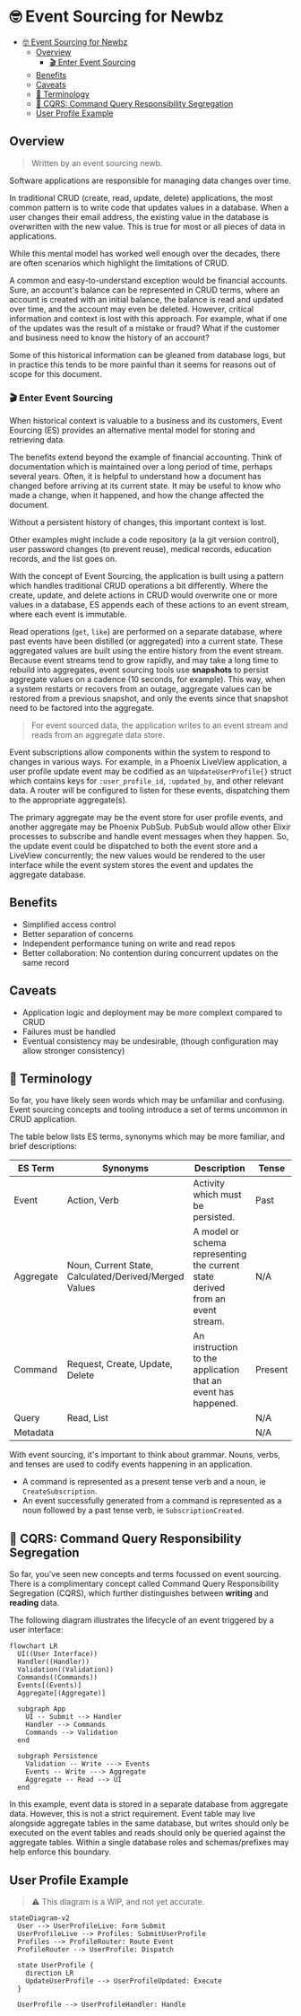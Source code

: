 # 🤓 Event Sourcing for Newbz

- [🤓 Event Sourcing for Newbz](#-event-sourcing-for-newbz)
  - [Overview](#overview)
    - [🎬 Enter Event Sourcing](#-enter-event-sourcing)
  - [Benefits](#benefits)
  - [Caveats](#caveats)
  - [📓 Terminology](#-terminology)
  - [🍱 CQRS: Command Query Responsibility Segregation](#-cqrs-command-query-responsibility-segregation)
  - [User Profile Example](#user-profile-example)


## Overview

> Written by an event sourcing newb.

Software applications are responsible for managing data changes over time.

In traditional CRUD (create, read, update, delete) applications, the most common pattern is to write code that updates values in a database. When a user changes their email address, the existing value in the database is overwritten with the new value. This is true for most or all pieces of data in applications.

While this mental model has worked well enough over the decades, there are often scenarios which highlight the limitations of CRUD.

A common and easy-to-understand exception would be financial accounts. Sure, an account's balance can be represented in CRUD terms, where an account is created with an initial balance, the balance is read and updated over time, and the account may even be deleted. However, critical information and context is lost with this approach. For example, what if one of the updates was the result of a mistake or fraud? What if the customer and business need to know the history of an account?

Some of this historical information can be gleaned from database logs, but in practice this tends to be more painful than it seems for reasons out of scope for this document.

### 🎬 Enter Event Sourcing

When historical context is valuable to a business and its customers, Event Eourcing (ES) provides an alternative mental model for storing and retrieving data.

The benefits extend beyond the example of financial accounting. Think of documentation which is maintained over a long period of time, perhaps several years. Often, it is helpful to understand how a document has changed before arriving at its current state. It may be useful to know who made a change, when it happened, and how the change affected the document.

Without a persistent history of changes, this important context is lost.

Other examples might include a code repository (a la git version control), user password changes (to prevent reuse), medical records, education records, and the list goes on.

With the concept of Event Sourcing, the application is built using a pattern which handles traditional CRUD operations a bit differently. Where the create, update, and delete actions in CRUD would overwrite one or more values in a database, ES appends each of these actions to an event stream, where each event is immutable.

Read operations (`get`, `like`) are performed on a separate database, where past events have been distilled (or aggregated) into a current state. These aggregated values are built using the entire history from the event stream. Because event streams tend to grow rapidly, and may take a long time to rebuild into aggregates, event sourcing tools use **snapshots** to persist aggregate values on a cadence (10 seconds, for example). This way, when a system restarts or recovers from an outage, aggregate values can be restored from a previous snapshot, and only the events since that snapshot need to be factored into the aggregate.

> For event sourced data, the application writes to an event stream and reads from an aggregate data store.

Event subscriptions allow components within the system to respond to changes in various ways. For example, in a Phoenix LiveView application, a user profile update event may be codified as an `%UpdateUserProfile{}` struct which contains keys for `:user_profile_id`, `:updated_by`, and other relevant data. A router will be configured to listen for these events, dispatching them to the appropriate aggregate(s).

The primary aggregate may be the event store for user profile events, and another aggregate may be Phoenix PubSub. PubSub would allow other Elixir processes to subscribe and handle event messages when they happen. So, the update event could be dispatched to both the event store and a LiveView concurrently; the new values would be rendered to the user interface while the event system stores the event and updates the aggregate database.

## Benefits

- Simplified access control
- Better separation of concerns
- Independent performance tuning on write and read repos
- Better collaboration: No contention during concurrent updates on the same record

## Caveats

- Application logic and deployment may be more complext compared to CRUD
- Failures must be handled
- Eventual consistency may be undesirable, (though configuration may allow stronger consistency)

## 📓 Terminology

So far, you have likely seen words which may be unfamiliar and confusing. Event sourcing concepts and tooling introduce a set of terms uncommon in CRUD application.

The table below lists ES terms, synonyms which may be more familiar, and brief descriptions:

| ES Term   | Synonyms                                              | Description                                                                    | Tense   |
| --------- | ----------------------------------------------------- | ------------------------------------------------------------------------------ | ------- |
| Event     | Action, Verb                                          | Activity which must be persisted.                                              | Past    |
| Aggregate | Noun, Current State, Calculated/Derived/Merged Values | A model or schema representing the current state derived from an event stream. | N/A     |
| Command   | Request, Create, Update, Delete                       | An instruction to the application that an event has happened.                  | Present |
| Query     | Read, List                                            |                                                                                | N/A     |
| Metadata  |                                                       |                                                                                | N/A     |

With event sourcing, it's important to think about grammar. Nouns, verbs, and tenses are used to codify events happening in an application.

- A command is represented as a present tense verb and a noun, ie `CreateSubscription`.
- An event successfully generated from a command is represented as a noun followed by a past tense verb, ie `SubscriptionCreated`.

## 🍱 CQRS: Command Query Responsibility Segregation

So far, you've seen new concepts and terms focussed on event sourcing. There is a complimentary concept called Command Query Responsibility Segregation (CQRS), which further distinguishes between **writing** and **reading** data.

The following diagram illustrates the lifecycle of an event triggered by a user interface:

```mermaid
flowchart LR
  UI((User Interface))
  Handler((Handler))
  Validation((Validation))
  Commands((Commands))
  Events[(Events)]
  Aggregate[(Aggregate)]

  subgraph App
    UI -- Submit --> Handler
    Handler --> Commands
    Commands --> Validation
  end

  subgraph Persistence
    Validation -- Write ---> Events
    Events -- Write ---> Aggregate
    Aggregate -- Read --> UI
  end
```

In this example, event data is stored in a separate database from aggregate data. However, this is not a strict requirement. Event table may live alongside aggregate tables in the same database, but writes should only be executed on the event tables and reads should only be queried against the aggregate tables. Within a single database roles and schemas/prefixes may help enforce this boundary.

## User Profile Example

> ⚠️ This diagram is a WIP, and not yet accurate.

```mermaid
stateDiagram-v2
  User --> UserProfileLive: Form Submit
  UserProfileLive --> Profiles: SubmitUserProfile
  Profiles --> ProfileRouter: Route Event
  ProfileRouter --> UserProfile: Dispatch

  state UserProfile {
    direction LR
    UpdateUserProfile --> UserProfileUpdated: Execute
  }

  UserProfile --> UserProfileHandler: Handle
```
